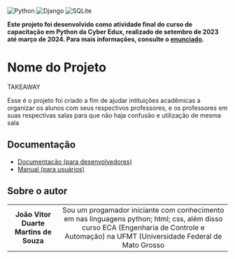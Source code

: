 <!-- Adicione Badges das tecnologias que você usou aqui -->
<!-- Você pode encontrar badges aqui: https://github.com/Ileriayo/markdown-badges?tab=readme-ov-file#markdown-badges -->
![Python](https://img.shields.io/badge/python-3670A0?style=for-the-badge&logo=python&logoColor=ffdd54)
![Django](https://img.shields.io/badge/django-%23092E20.svg?style=for-the-badge&logo=django&logoColor=white)
![SQLite](https://img.shields.io/badge/sqlite-%2307405e.svg?style=for-the-badge&logo=sqlite&logoColor=white)

**Este projeto foi desenvolvido como atividade final do curso de capacitação em Python da Cyber Edux, realizado de setembro de 2023 até março de 2024. Para mais informações, consulte o [enunciado](ENUNCIADO.md).**

# Nome do Projeto

TAKEAWAY

<!-- Substitua o seguinte parágrafo por um resumo do seu projeto: -->
Esse é o projeto foi criado a fim de ajudar intituições acadêmicas a organizar os alunos com seus respectivos professores, e os professores em suas respectivas salas para que não haja confusão e utilização de mesma sala

## Documentação

* [Documentação (para desenvolvedores)](DOCUMENTACAO.md)
* [Manual (para usuários)](MANUAL.md)

## Sobre o autor

<!-- Coloque seu nome, uma foto sua e uma pequena bio sobre você na seguinte tabela: -->
|  |  |
|:-------------:|:------------------------------------------------------------:|
| **João Vitor Duarte Martins de Souza** | Sou um progamador iniciante com conhecimento em nas linguagens python; html; css, além disso curso ECA (Engenharia de Controle e Automação) na UFMT (Universidade Federal de Mato Grosso |
